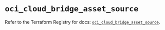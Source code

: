 # `oci_cloud_bridge_asset_source`

Refer to the Terraform Registry for docs: [`oci_cloud_bridge_asset_source`](https://registry.terraform.io/providers/oracle/oci/7.19.0/docs/resources/cloud_bridge_asset_source).
